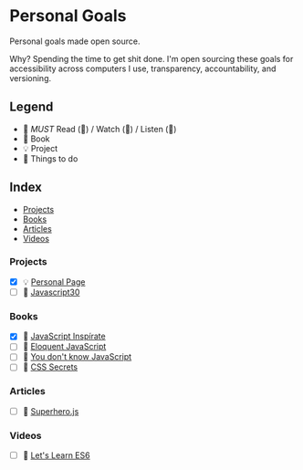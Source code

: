 # Personal Goals

Personal goals made open source.

Why? Spending the time to get shit done. I'm open sourcing these goals for accessibility across computers I use, transparency, accountability, and versioning.

## Legend

-  :muscle: *MUST* Read (📄) / Watch (🎥) / Listen (🎼)
-  :closed_book: Book
-  :bulb: Project
-  :rocket: Things to do

## Index

- [Projects](#projects)
- [Books](#books)
- [Articles](#articles)
- [Videos](#videos)

### Projects

- [X] :bulb: [Personal Page](https://letzgar.github.io/)
- [ ] :rocket: [Javascript30](https://javascript30.com/)

### Books

- [X] :closed_book: [JavaScript Inspírate](https://leanpub.com/javascript-inspirate)
- [ ] :closed_book: [Eloquent JavaScript](http://eloquentjavascript.net)
- [ ] :closed_book: [You don't know JavaScript](http://search.oreilly.com/?i=1;q=You+Don%27t+Know+JS;q1=Books;x=0;x1=t1;y=0&act=fc_contenttype_Books)
- [ ] :closed_book: [CSS Secrets](http://shop.oreilly.com/product/0636920031123.do)

### Articles

- [ ] :page_facing_up: [Superhero.js](http://superherojs.com/)

### Videos

- [ ] 🎥 [Let's Learn ES6](https://www.youtube.com/watch?v=LTbnmiXWs2k&list=PL57atfCFqj2h5fpdZD-doGEIs0NZxeJTX)
